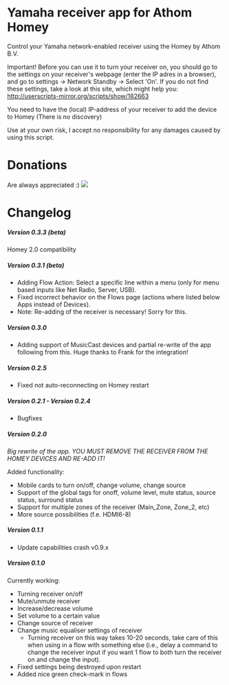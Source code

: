# Yamaha receiver app for Athom Homey
Control your Yamaha network-enabled receiver using the Homey by Athom B.V.

Important!
Before you can use it to turn your receiver on, you should go to the settings on your receiver's webpage (enter the IP adres in a browser), and go to settings -> Network Standby -> Select 'On'.
If you do not find these settings, take a look at this site, which might help you: http://userscripts-mirror.org/scripts/show/182663

You need to have the (local) IP-address of your receiver to add the device to Homey (There is no discovery)

Use at your own risk, I accept no responsibility for any damages caused by using this script.

# Donations
Are always appreciated :)
[![](https://www.paypalobjects.com/en_US/NL/i/btn/btn_donateCC_LG.gif)](https://www.paypal.com/cgi-bin/webscr?cmd=_s-xclick&hosted_button_id=CWQL5MRKGHH5U)

# Changelog
##### Version 0.3.3 (beta)
Homey 2.0 compatibility

##### Version 0.3.1 (beta)
- Adding Flow Action: Select a specific line within a menu (only for menu based inputs like Net Radio, Server, USB).
- Fixed incorrect behavior on the Flows page (actions where listed below Apps instead of Devices).
- Note: Re-adding of the receiver is necessary! Sorry for this.

##### Version 0.3.0
- Adding support of MusicCast devices and partial re-write of the app following from this.
Huge thanks to Frank for the integration!

##### Version 0.2.5
- Fixed not auto-reconnecting on Homey restart

##### Version 0.2.1 - Version 0.2.4
- Bugfixes

##### Version 0.2.0
*Big rewrite of the app.
YOU MUST REMOVE THE RECEIVER FROM THE HOMEY DEVICES AND RE-ADD IT!*

Added functionality:
* Mobile cards to turn on/off, change volume, change source
* Support of the global tags for onoff, volume level, mute status, source status, surround status
* Support for multiple zones of the receiver (Main_Zone, Zone_2, etc)
* More source possibilities (f.e. HDMI6-8)

##### Version 0.1.1
- Update capabilities crash v0.9.x

##### Version 0.1.0

Currently working:
- Turning receiver on/off
- Mute/unmute receiver
- Increase/decrease volume
- Set volume to a certain value
- Change source of receiver
- Change music equaliser settings of receiver
    - Turning receiver on this way takes 10-20 seconds, take care of this when using in a flow with something else (i.e., delay a command to change the receiver input if you want 1 flow to both turn the receiver on and change the input).
- Fixed settings being destroyed upon restart
- Added nice green check-mark in flows
